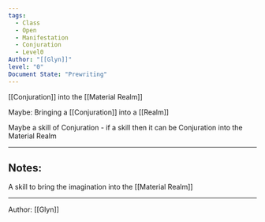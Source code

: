 ```yaml
---
tags:
  - Class
  - Open
  - Manifestation
  - Conjuration
  - Level0
Author: "[[Glyn]]"
level: "0"
Document State: "Prewriting"
---
```

[[Conjuration]] into the [[Material Realm]]

Maybe:
Bringing a [[Conjuration]] into a [[Realm]]

Maybe a skill of Conjuration - if a skill then it can be Conjuration into the Material Realm
- - -
## Notes:
A skill to bring the imagination into the [[Material Realm]]
- - -
Author: [[Glyn]]